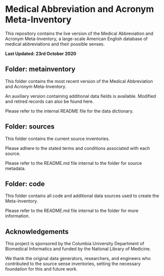 # Medical Abbreviation and Acronym Meta-Inventory

This repository contains the live version of the Medical Abbreviation and Acronym Meta-Inventory, a large-scale American English database of medical abbreviations and their possible senses.

**Last Updated: 23rd October 2020**

## Folder: metainventory

This folder contains the most recent version of the Medical Abbreviation and Acronym Meta-Inventory.

An auxiliary version containing additional data fields is available. Modified and retired records can also be found here.

Please refer to the internal README file for the data dictionary.

## Folder: sources

This folder contains the current source inventories.

Please adhere to the stated terms and conditions associated with each source.

Please refer to the README.md file internal to the folder for source metadata.

## Folder: code

This folder contains all code and additional data sources used to create the Meta-Inventory.

Please refer to the README.md file internal to the folder for more information.

## Acknowledgements

This project is sponsored by the Columbia University Department of Biomedical Informatics and funded by the National Library of Medicine. 

We thank the original data generators, researchers, and engineers who contributed to the source sense inventories, setting the necessary foundation for this and future work. 